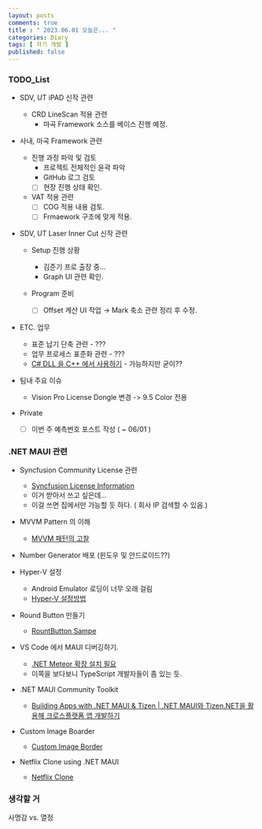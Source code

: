 ```yaml
---
layout: posts
comments: true
title : " 2023.06.01 오늘은... "
categories: Diary
tags: [ 자기 개발 ]
published: false
---
```


### TODO_List

- SDV, UT iPAD 신작 관련

  - CRD LineScan 적용 관련
    - 마곡 Framework 소스를 베이스 진행 예정.

- 사내, 마곡 Framework 관련

  - 진행 과정 파악 및 검토
    - 프로젝트 전체적인 윤곽 파악
    - GitHub 로그 검토
    - [ ] 현장 진행 상태 확인.

  - VAT 적용 관련
    - [ ] COG 적용 내용 검토.
    - [ ] Frmaework 구조에 맞게 적용.

- SDV, UT Laser Inner Cut 신작 관련

  - Setup 진행 상황
    - 김준기 프로 출장 중...
    - Graph UI 관련 확인.

  - Program 준비
    - [ ] Offset 계산 UI 작업 → Mark 축소 관련 정리 후 수정.

- ETC. 업무
  - 표준 납기 단축 관련 - ???
  - 업무 프로세스 표준화 관련 - ???
  - [C# DLL 을 C++ 에서 사용하기](https://developer-joe.tistory.com/141?category=603360) - 가능하지만 굳이??

- 팀내 주요 이슈
  - Vision Pro License Dongle 변경 -> 9.5 Color 전용

- Private
  - [ ] 이번 주 예측번호 포스트 작성 ( ~ 06/01 )

### .NET MAUI 관련

- Syncfusion Community License 관련
  - [Syncfusion License Information](https://www.syncfusion.com/sales/communitylicense?question=how-long-are-the-licenses-valid-)
  - 이거 받아서 쓰고 싶은데...
  - 이걸 쓰면 집에서만 가능할 듯 하다. ( 회사 IP 검색할 수 있음.)

- MVVM Pattern 의 이해
  - [MVVM 패턴의 고찰](https://forum.dotnetdev.kr/t/mvvm/2475)

- Number Generator 배포 (윈도우 및 안드로이드??)

- Hyper-V 설정
  - Android Emulator 로딩이 너무 오래 걸림
  - [Hyper-V 설정방법](https://learn.microsoft.com/ko-kr/xamarin/android/get-started/installation/android-emulator/hardware-acceleration?tabs=vswin&pivots=windows#hyper-v)

- Round Button 만들기
  - [RountButton Sampe](https://mallibone.com/post/dotnetmaui-countdown-button)

- VS Code 에서 MAUI 디버깅하기.
  - [.NET Meteor 확장 설치 필요](https://github.com/JaneySprings/DotNet.Meteor)
  - 이쪽을 보다보니 TypeScript 개발자들이 좀 있는 듯.

- .NET MAUI Community Toolkit
  - [Building Apps with .NET MAUI & Tizen | .NET MAUI와 Tizen.NET을 활용해 크로스플랫폼 앱 개발하기](https://www.youtube.com/watch?v=0tQNsHc-410)

- Custom Image Boarder
  - [Custom Image Border](https://youtu.be/yywrga8yZpE)

- Netflix Clone using .NET MAUI
  - [Netflix Clone](https://www.youtube.com/watch?v=NBbJvmfbQYE)

### 생각할 거

사명감 vs. 열정
